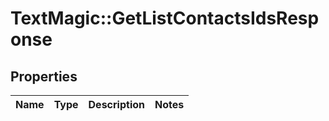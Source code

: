 # TextMagic::GetListContactsIdsResponse

## Properties
Name | Type | Description | Notes
------------ | ------------- | ------------- | -------------


